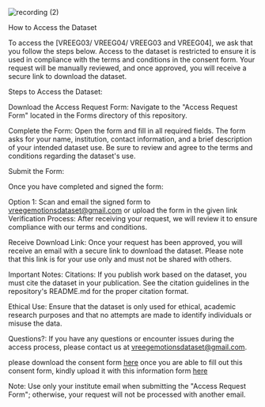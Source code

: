 ![recording (2)](https://github.com/vreegemotions/VREEG_Datasets/assets/161963326/eca2321e-ed6b-4ab6-9614-1b2982b8e357)

How to Access the Dataset

To access the [VREEG03/ VREEG04/ VREEG03 and VREEG04], we ask that you follow the steps below. Access to the dataset is restricted to ensure it is used in compliance with the terms and conditions in the consent form. Your request will be manually reviewed, and once approved, you will receive a secure link to download the dataset.

Steps to Access the Dataset:

Download the Access Request Form:
Navigate to the "Access Request Form" located in the Forms directory of this repository.

Complete the Form:
Open the form and fill in all required fields. The form asks for your name, institution, contact information, and a brief description of your intended dataset use. Be sure to review and agree to the terms and conditions regarding the dataset's use.

Submit the Form:

Once you have completed and signed the form:

Option 1: Scan and email the signed form to vreegemotionsdataset@gmail.com or upload the form in the given link
Verification Process: After receiving your request, we will review it to ensure compliance with our terms and conditions.


Receive Download Link:
Once your request has been approved, you will receive an email with a secure link to download the dataset. Please note that this link is for your use only and must not be shared with others.

Important Notes:
Citations: If you publish work based on the dataset, you must cite the dataset in your publication. See the citation guidelines in the repository's README.md for the proper citation format.

Ethical Use: Ensure that the dataset is only used for ethical, academic research purposes and that no attempts are made to identify individuals or misuse the data.

Questions?: If you have any questions or encounter issues during the access process, please contact us at vreegemotionsdataset@gmail.com.


please download the consent form [here](https://drive.google.com/file/d/1n46GfYOZuuEbwQPO7WvJ49758sVGOoJ3/view?usp=sharing)
once you are able to fill out this consent form, kindly upload it with this information form [here](https://docs.google.com/forms/d/e/1FAIpQLSf3mq674m7ygqnPetC8F3tdg8b8UKVHZ-rM420_yCfuiQJHvw/viewform?usp=sf_link)




Note: Use only your institute email when submitting the "Access Request Form"; otherwise, your request will not be processed with another email.
